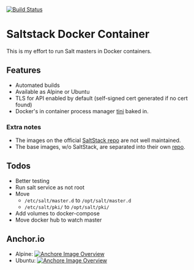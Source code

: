 [![Build Status](https://travis-ci.org/digitalr00ts/docker-saltstack.svg?branch=develop)](https://travis-ci.org/digitalr00ts/docker-saltstack)

# Saltstack Docker Container

This is my effort to run Salt masters in Docker containers.

## Features

* Automated builds
* Available as Alpine or Ubuntu
* TLS for API enabled by default (self-signed cert generated if no cert found)
* Docker's in container process manager [tini](https://github.com/krallin/tini) baked in.

### Extra notes

* The images on the official [SaltStack repo](https://github.com/saltstack/docker-containers) are not well maintained.
* The base images, w/o SaltStack, are separated into their own [repo](https://github.com/digitalr00ts/docker-saltstack-base).

## Todos

* Better testing
* Run salt service as not root
* Move
  * `/etc/salt/master.d` to `/opt/salt/master.d`
  * `/etc/salt/pki/` to `/opt/salt/pki/`
* Add volumes to docker-compose
* Move docker hub to watch master

## Anchor.io

* Alpine: [![Anchore Image Overview](https://anchore.io/service/badges/image/0eee9477226f99e9fd655776b93942ba9207b0b25ca56bee76cd104f698da231)](https://anchore.io/image/dockerhub/0eee9477226f99e9fd655776b93942ba9207b0b25ca56bee76cd104f698da231?repo=digitalr00ts%2Fsaltstack&tag=latest)
* Ubuntu: [![Anchore Image Overview](https://anchore.io/service/badges/image/2a7fb41b7529b11f238953c6eab4bce66da9382e8ad215b4c9552643d7ef5b49)](https://anchore.io/image/dockerhub/2a7fb41b7529b11f238953c6eab4bce66da9382e8ad215b4c9552643d7ef5b49?repo=digitalr00ts%2Fsaltstack&tag=ubuntu)
